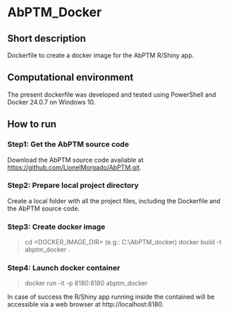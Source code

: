 # AbPTM_Docker

## Short description
Dockerfile to create a docker image for the AbPTM R/Shiny app.

## Computational environment
The present dockerfile was developed and tested using PowerShell and Docker 24.0.7 on Windows 10.

## How to run
### Step1: Get the AbPTM source code
Download the AbPTM source code available at https://github.com/LionelMorgado/AbPTM.git.
### Step2: Prepare local project directory
Create a local folder with all the project files, including the Dockerfile and the AbPTM source code.
### Step3: Create docker image
>cd <DOCKER_IMAGE_DIR> (e.g.: C:\AbPTM_docker)
>docker build -t abptm_docker .
### Step4: Launch docker container
>docker run -it -p 8180:8180 abptm_docker

In case of success the R/Shiny app running inside the contained will be accessible via a web browser at http://localhost:8180.
